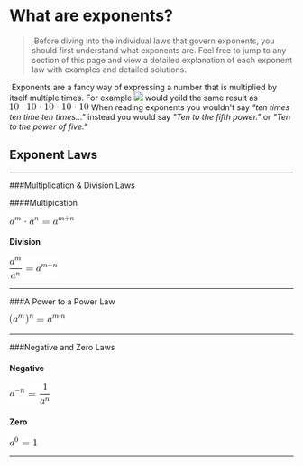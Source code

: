 # What are exponents?

> ​	Before diving into the individual laws that govern exponents, you should first understand what exponents are. Feel free to jump to any section of this page and view a detailed explanation of each exponent law with examples and detailed solutions.

​	Exponents are a fancy way of expressing a number that is multiplied by itself multiple times. For example ![](/Users/19xsmitholvera/Documents/GitHub/ExponentLawsProject/images/tentothefifthsimp.gif) would yeild the same result as ![](images/tentothefifth.gif) When reading exponents you wouldn't say *"ten times ten time ten times…"* instead you would say *"Ten to the fifth power."* or *"Ten to the power of five."* 



## Exponent Laws

---

###Multiplication & Division Laws

####Multipication

![](images/multiplicationlaw.gif)



#### Division

![](images/divisionlaw.gif)



---

###A Power to a Power Law

![](images/powerlaw.gif)

---

###Negative and Zero Laws 

#### Negative

![](images/negativelaw.gif)



#### Zero

![](images/zerolaw.gif)



---
